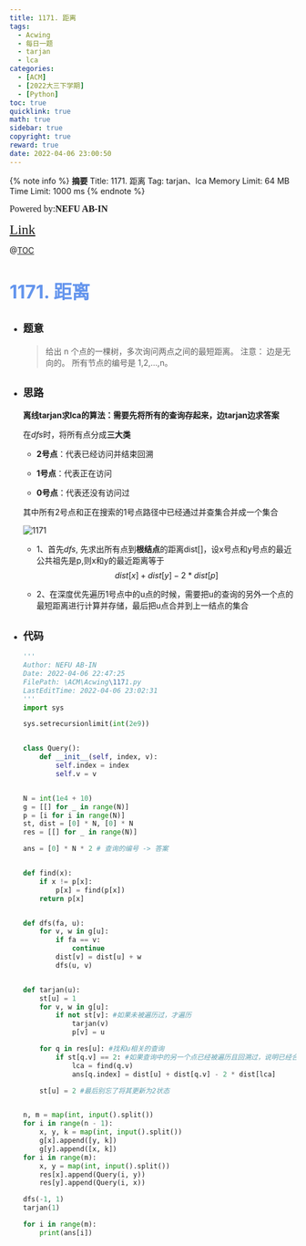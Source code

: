 ```yaml
---
title: 1171. 距离
tags:
  - Acwing
  - 每日一题
  - tarjan
  - lca
categories:
  - [ACM]
  - [2022大三下学期]
  - [Python]
toc: true
quicklink: true
math: true
sidebar: true
copyright: true
reward: true
date: 2022-04-06 23:00:50
---
```



{% note info %}
**摘要**
Title: 1171. 距离
Tag: tarjan、lca
Memory Limit: 64 MB
Time Limit: 1000 ms
{% endnote %}
<!-- more -->

<font size=3 face=楷体>Powered by:**NEFU AB-IN**</font>

<font color=#FFA500 size=5 face=楷体>[Link](https://www.acwing.com/problem/content/description/1173/)</font>

@[TOC](文章目录)

# <font color=#6495ED size=6>1171. 距离</font>

* ## <font size=4 face=粗体>题意</font>

  >给出 n 个点的一棵树，多次询问两点之间的最短距离。
  >注意：
  >边是无向的。
  >所有节点的编号是 1,2,…,n。

* ## <font size=4 face=粗体>思路</font>

  **离线tarjan求lca的算法：需要先将所有的查询存起来，边tarjan边求答案**

  在$dfs$时，将所有点分成**三大类**

  * **2号点**：代表已经访问并结束回溯

  * **1号点**：代表正在访问

  * **0号点**：代表还没有访问过

  其中所有2号点和正在搜索的1号点路径中已经通过并查集合并成一个集合

  ![1171](https://oss.ab-in.cn/Pictures/1171.png)

  * 1、首先$dfs$, 先求出所有点到**根结点**的距离dist[]，设x号点和y号点的最近公共祖先是p,则x和y的最近距离等于
    $$
    dist[x] + dist[y] - 2 * dist[p]
    $$

  * 2、在深度优先遍历1号点中的u点的时候，需要把u的查询的另外一个点的最短距离进行计算并存储，最后把u点合并到上一结点的集合

* ## <font size=4 face=粗体>代码</font>

  ```python
  '''
  Author: NEFU AB-IN
  Date: 2022-04-06 22:47:25
  FilePath: \ACM\Acwing\1171.py
  LastEditTime: 2022-04-06 23:02:31
  '''
  import sys

  sys.setrecursionlimit(int(2e9))


  class Query():
      def __init__(self, index, v):
          self.index = index
          self.v = v


  N = int(1e4 + 10)
  g = [[] for _ in range(N)]
  p = [i for i in range(N)]
  st, dist = [0] * N, [0] * N
  res = [[] for _ in range(N)]

  ans = [0] * N * 2 # 查询的编号 -> 答案


  def find(x):
      if x != p[x]:
          p[x] = find(p[x])
      return p[x]


  def dfs(fa, u):
      for v, w in g[u]:
          if fa == v:
              continue
          dist[v] = dist[u] + w
          dfs(u, v)


  def tarjan(u):
      st[u] = 1
      for v, w in g[u]:
          if not st[v]: #如果未被遍历过，才遍历
              tarjan(v)
              p[v] = u

      for q in res[u]: #找和u相关的查询
          if st[q.v] == 2: #如果查询中的另一个点已经被遍历且回溯过，说明已经合并完集合了，直接求即可
              lca = find(q.v)
              ans[q.index] = dist[u] + dist[q.v] - 2 * dist[lca]

      st[u] = 2 #最后别忘了将其更新为2状态


  n, m = map(int, input().split())
  for i in range(n - 1):
      x, y, k = map(int, input().split())
      g[x].append([y, k])
      g[y].append([x, k])
  for i in range(m):
      x, y = map(int, input().split())
      res[x].append(Query(i, y))
      res[y].append(Query(i, x))

  dfs(-1, 1)
  tarjan(1)

  for i in range(m):
      print(ans[i])
  ```